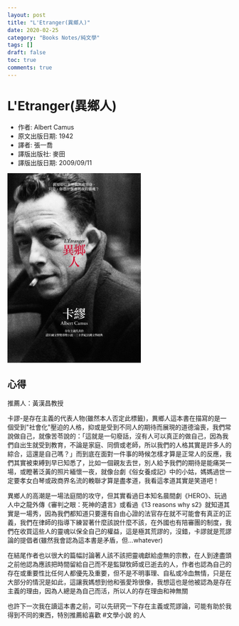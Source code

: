 ```yaml
---
layout: post
title: "L'Etranger(異鄉人)"
date: 2020-02-25
category: "Books Notes/純文學"
tags: []
draft: false
toc: true
comments: true
---
```


# L'Etranger(異鄉人)
* 作者: Albert Camus
* 原文出版日期: 1942
* 譯者: 張一喬
* 譯版出版社: 麥田
* 譯版出版日期: 2009/09/11

<img src="/assets/posts/異鄉人.jpg" alt="" width="300"/>
<!-- more -->

## 心得
推薦人：黃漢昌教授

卡謬-是存在主義的代表人物(雖然本人否定此標籤)，異鄉人這本書在描寫的是一個受到"社會化"壓迫的人格，抑或是受到不同人的期待而展現的道德淪喪，我們常說做自己，就像苦苓說的：「這就是一句廢話，沒有人可以真正的做自己，因為我們自出生就受到教育，不論是家庭、同儕或老師，所以我們的人格其實是許多人的綜合，這還是自己嗎？」而到底在面對一件事的時候怎樣才算是正常人的反應，我們其實被束縛到早已知悉了，比如一個親友去世，別人給予我們的期待是能痛哭一場，或瞪著泛黃的照片緬懷一夜，就像台劇《俗女養成記》中的小姑，媽媽過世一定要孝女白琴或政商界名流的輓聯才算是盡孝道，我看這孝道其實是笑道吧！

異鄉人的高潮是一場法庭間的攻守，但其實看過日本知名晨間劇《HERO》、玩過人中之龍外傳《審判之眼：死神的遺言》或看過《13 reasons why s2》就知道其實是一場秀，因為我們都知道只要還有自由心證的法官存在就不可能會有真正的正義，我們在律師的指導下練習著什麼該說什麼不該，在外國也有陪審團的制度，我們在收買這些人的靈魂以保全自己的權益，這是極其荒謬的，沒錯，卡謬就是荒謬論的提倡者(雖然我會認為這本書是矛盾，但…whatever)

在結尾作者也以很大的篇幅討論著人該不該把靈魂獻給虛無的宗教，在人到達盡頭之前他認為應該把時間留給自己而不是監獄牧師或已逝去的人，作者也認為自己的存在或重要性比任何人都優先及重要，但不是不明事理、自私或冷血無情，只是在大部分的情況是如此，這讓我媽想到他和張愛玲很像，我想這也是他被認為是存在主義的理由，因為人總是為自己而活，所以人的存在理由和神無關

也許下一次我在讀這本書之前，可以先研究一下存在主義或荒謬論，可能有助於我得到不同的東西，特別推薦給喜歡 #文學小說 的人